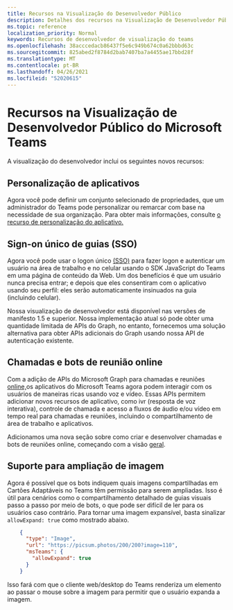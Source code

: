 ```yaml
---
title: Recursos na Visualização do Desenvolvedor Público
description: Detalhes dos recursos na Visualização de Desenvolvedor Público do Microsoft Teams
ms.topic: reference
localization_priority: Normal
keywords: Recursos de desenvolvedor de visualização do teams
ms.openlocfilehash: 38acccedacb86437f5e6c949b674c0a62bbbd63c
ms.sourcegitcommit: 825abed2f8784d2bab7407ba7a4455ae17bbd28f
ms.translationtype: MT
ms.contentlocale: pt-BR
ms.lasthandoff: 04/26/2021
ms.locfileid: "52020615"
---
```

# <a name="features-in-the-public-developer-preview-for-microsoft-teams"></a>Recursos na Visualização de Desenvolvedor Público do Microsoft Teams

A visualização do desenvolvedor inclui os seguintes novos recursos:

## <a name="app-customization"></a>Personalização de aplicativos

Agora você pode definir um conjunto selecionado de propriedades, que um administrador do Teams pode personalizar ou remarcar com base na necessidade de sua organização. Para obter mais informações, consulte [o recurso de personalização do aplicativo.](~/concepts/design/design-teams-app-overview.md)

## <a name="tabs-single-sign-on-sso"></a>Sign-on único de guias (SSO)

Agora você pode usar o logon único [(SSO)](~/tabs/how-to/authentication/auth-aad-sso.md) para fazer logon e autenticar um usuário na área de trabalho e no celular usando o SDK JavaScript do Teams em uma página de conteúdo da Web. Um dos benefícios é que um usuário nunca precisa entrar; e depois que eles consentiram com o aplicativo usando seu perfil: eles serão automaticamente insinuados na guia (incluindo celular).

Nossa visualização de desenvolvedor está disponível nas versões de manifesto 1.5 e superior. Nossa implementação atual só pode obter uma quantidade limitada de APIs do Graph, no entanto, fornecemos uma solução alternativa para obter APIs adicionais do Graph usando nossa API de autenticação existente.

## <a name="calls-and-online-meeting-bots"></a>Chamadas e bots de reunião online

Com a adição de APIs do Microsoft Graph para chamadas e reuniões [online,](/graph/api/resources/communications-api-overview?view=graph-rest-beta&preserve-view=true)os aplicativos do Microsoft Teams agora podem interagir com os usuários de maneiras ricas usando voz e vídeo. Essas APIs permitem adicionar novos recursos de aplicativo, como ivr (resposta de voz interativa), controle de chamada e acesso a fluxos de áudio e/ou vídeo em tempo real para chamadas e reuniões, incluindo o compartilhamento de área de trabalho e aplicativos.

Adicionamos uma nova seção sobre como criar e desenvolver chamadas e bots de reuniões online, começando com a visão [geral](~/bots/calls-and-meetings/calls-meetings-bots-overview.md).


## <a name="image-enlarge-support"></a>Suporte para ampliação de imagem

Agora é possível que os bots indiquem quais imagens compartilhadas em Cartões Adaptáveis no Teams têm permissão para serem ampliadas. Isso é útil para cenários como o compartilhamento detalhado de guias visuais passo a passo por meio de bots, o que pode ser difícil de ler para os usuários caso contrário. Para tornar uma imagem expansível, basta sinalizar `allowExpand: true` como mostrado abaixo.

```json
    {
      "type": "Image",
      "url": "https://picsum.photos/200/200?image=110",
      "msTeams": {
        "allowExpand": true
      }
    }
```
Isso fará com que o cliente web/desktop do Teams renderiza um elemento ao passar o mouse sobre a imagem para permitir que o usuário expanda a imagem.

